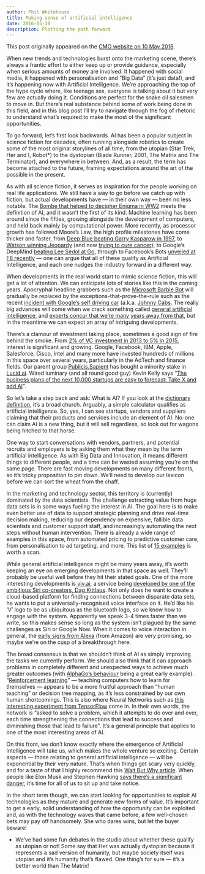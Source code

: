 ```yaml
---
author: Phil Whitehouse
title: Making sense of artificial intelligence
date: 2016-05-30
description: Plotting the path forward
---
```


This post originally appeared on the [CMO website on 10 May 2016](http://www.cmo.com.au/blog/food-thought/2016/05/10/making-sense-of-artificial-intelligence/).

When new trends and technologies burst onto the marketing scene, there’s always a frantic effort to either keep up or provide guidance, especially when serious amounts of money are involved. It happened with social media, it happened with personalisation and “Big Data” (it’s just data!), and it’s happening now with Artificial Intelligence. We’re approaching the top of the hype cycle where, like teenage sex, everyone is talking about it but very few are actually doing it. Conditions are perfect for the snake oil salesmen to move in. But there’s real substance behind some of work being done in this field, and in this blog post I’ll try to navigate through the fog of rhetoric to understand what’s required to make the most of the significant opportunities.

To go forward, let’s first look backwards. AI has been a popular subject in science fiction for decades, often running alongside robotics to create some of the most original storylines of all time, from the utopian (Star Trek, Her and I, Robot*) to the dystopian (Blade Runner, 2001, The Matrix and The Terminator), and everywhere in between. And, as a result, the term has become attached to the future, framing expectations around the art of the possible in the present.

As with all science fiction, it serves as inspiration for the people working on real life applications. We still have a way to go before we catch up with fiction, but actual developments have — in their own way — been no less notable. The [Bombe that helped to decipher Enigma in WW2](https://en.wikipedia.org/wiki/Bombe) meets the definition of AI, and it wasn’t the first of its kind. Machine learning has been around since the fifties, growing alongside the development of computers, and held back mainly by computational power. More recently, as processor growth has followed Moore’s Law, the high profile milestones have come thicker and faster, from [Deep Blue beating Garry Kasparow in 1997](https://en.wikipedia.org/wiki/Deep_Blue_versus_Garry_Kasparov), to [Watson winning Jeopardy](https://www.youtube.com/watch?v=Puhs2LuO3Zc) (and now [trying to cure cancer](http://www.ibm.com/smarterplanet/us/en/ibmwatson/watson-oncology.html)), to Google’s DeepMind [beating Lee Sedol at Go](https://gogameguru.com/tag/deepmind-alphago-lee-sedol/), through to Facebook’s Bots [unveiled at F8 recently](http://www.theverge.com/2016/4/18/11422278/facebook-messenger-bots-david-marcus-interview) — one can argue that all of these qualify as Artificial Intelligence, and each one nudges the industry forward in a different way.

When developments in the real world start to mimic science fiction, this will get a lot of attention. We can anticipate lots of stories like this in the coming years. Apocryphal headline grabbers such as the [Microsoft Barbie Bot](http://www.theverge.com/2016/3/24/11297050/tay-microsoft-chatbot-racist) will gradually be replaced by the exceptions-that-prove-the-rule such as the recent [incident with Google’s self driving car](http://www.theverge.com/2016/2/29/11134344/google-self-driving-car-crash-report) (a.k.a. [Johnny Cabs](https://www.youtube.com/watch?v=xGi6j2VrL0o). The really big advances will come when we crack something called [general artificial intelligence](https://en.wikipedia.org/wiki/Artificial_general_intelligence), and [experts concur that we’re many years away from that](http://www.newyorker.com/magazine/2015/11/23/doomsday-invention-artificial-intelligence-nick-bostrom), but in the meantime we can expect an array of intriguing developments.

There’s a clamour of investment taking place, sometimes a good sign of fire behind the smoke. From [2% of VC investment in 2013 to 5% in 2015](http://techcrunch.com/2015/12/25/investing-in-artificial-intelligence/), interest is significant and growing. Google, Facebook, IBM, Apple, Salesforce, Cisco, Intel and many more have invested hundreds of millions in this space over several years, particularly in the AdTech and finance fields. Our parent group [Publicis.Sapient](http://publicis.sapient.com/) has bought a minority stake in [Lucid.ai](http://www.lucid.ai/). Wired luminary (and all round good guy) Kevin Kelly says “[The business plans of the next 10,000 startups are easy to forecast: Take X and add AI](https://twitter.com/kevin2kelly/status/718166465216512001)”.

So let’s take a step back and ask: What is AI? If you look at the [dictionary definition](http://www.merriam-webster.com/dictionary/artificial%20intelligence), it’s a broad church. Arguably, a simple calculator qualifies as artificial intelligence. So, yes, I can see startups, vendors and suppliers claiming that their products and services include an element of AI. No-one can claim AI is a new thing, but it will sell regardless, so look out for wagons being hitched to that horse.

One way to start conversations with vendors, partners, and potential recruits and employers is by asking them what they mean by the term artificial intelligence. As with Big Data and Innovation, it means different things to different people, and a time can be wasted assuming you’re on the same page. There are fast moving developments on many different fronts, so it’s tricky proposition to pin down. We’ll need to develop our lexicon before we can sort the wheat from the chaff.

In the marketing and technology sector, this territory is (currently) dominated by the data scientists. The challenge extracting value from huge data sets is in some ways fueling the interest in AI. The goal here is to make even better use of data to support strategic planning and drive real-time decision making, reducing our dependency on expensive, fallible data scientists and customer support staff, and increasingly automating the next steps without human intervention. There is already a wide range of examples in this space, from automated pricing to predictive customer care, from personalisation to ad targeting, and more. This list of [15 examples](https://econsultancy.com/blog/67745-15-examples-of-artificial-intelligence-in-marketing/) is worth a scan.

While general artificial intelligence might be many years away, it’s worth keeping an eye on emerging developments in that space as well. They’ll probably be useful well before they hit their stated goals. One of the more interesting developments is [viv.ai](http://viv.ai/), a service being [developed by one of the ambitious Siri co-creators, Dag Kittlaus](https://www.theguardian.com/technology/2016/jan/31/viv-artificial-intelligence-wants-to-run-your-life-siri-personal-assistants).  Not only does he want to create a cloud-based platform for finding connections between disparate data sets, he wants to put a universally-recognised voice interface on it. He’d like his ‘V’ logo to be as ubiquitous as the bluetooth logo, so we know how to engage with the system. Apparently we speak 3-4 times faster than we write, so this makes sense so long as the system isn’t plagued by the same challenges as Siri or Google Now. When it comes to voice interaction in general, the [early signs from Alexa](https://www.theguardian.com/technology/2016/apr/26/amazon-echo-alexa-voice-recognition-superfans) (from Amazon) are very promising, so maybe we’re on the cusp of a breakthrough here.

The broad consensus is that we shouldn’t think of AI as simply improving the tasks we currently perform. We should also think that it can approach problems in completely different and unexpected ways to achieve much greater outcomes (with [AlphaGo’s behaviour](https://twitter.com/sriramk/status/707955202687688704) being a great early example). “[Reinforcement learning](https://www.technologyreview.com/s/601139/how-google-plans-to-solve-artificial-intelligence/)” — teaching computers how to learn for themselves — appears to be a more fruitful approach than “human teaching” or decision tree mapping, as it’s  less constrained by our own human shortcomings. This is also where Neural Networks such as [this interesting experiment from TensorFlow](http://playground.tensorflow.org/) come in. In their own words, the network is “asked to solve a problem, which it attempts to do over and over, each time strengthening the connections that lead to success and diminishing those that lead to failure”. It’s a general principle that applies to one of the most interesting areas of AI.

On this front, we don’t know exactly where the emergence of Artificial Intelligence will take us, which makes the whole venture so exciting. Certain aspects — those relating to general artificial intelligence — will be exponential by their very nature. That’s when things get scary very quickly, and for a taste of that I highly recommend this [Wait But Why article](http://waitbutwhy.com/2015/01/artificial-intelligence-revolution-1.html). When people like Elon Musk and Stephen Hawking [says there’s a significant danger](https://en.wikipedia.org/wiki/Open_Letter_on_Artificial_Intelligence), it’s time for all of us to sit up and take notice.

In the short term though, we can start looking for opportunities to exploit AI technologies as they mature and generate new forms of value. It’s important to get a early, solid understanding of how the opportunity can be exploited and, as with the technology waves that came before, a few well-chosen bets may pay off handsomely. She who dares wins, but let the buyer beware!

* We’ve had some fun debates in the studio about whether these qualify as utopian or not! Some say that Her was actually dystopian because it represents a sad version of humanity, but maybe society itself was utopian and it’s humanity that’s flawed. One thing’s for sure — it’s a better world than The Matrix!
